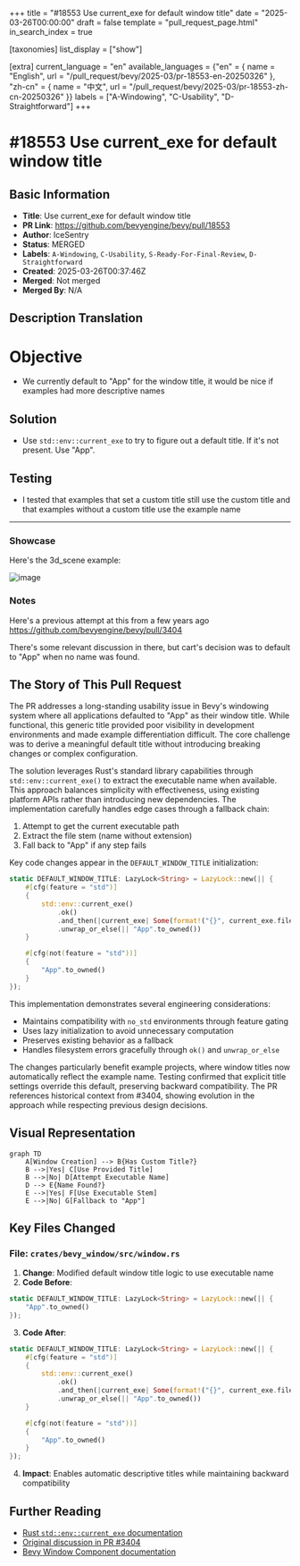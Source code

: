 +++
title = "#18553 Use current_exe for default window title"
date = "2025-03-26T00:00:00"
draft = false
template = "pull_request_page.html"
in_search_index = true

[taxonomies]
list_display = ["show"]

[extra]
current_language = "en"
available_languages = {"en" = { name = "English", url = "/pull_request/bevy/2025-03/pr-18553-en-20250326" }, "zh-cn" = { name = "中文", url = "/pull_request/bevy/2025-03/pr-18553-zh-cn-20250326" }}
labels = ["A-Windowing", "C-Usability", "D-Straightforward"]
+++

# #18553 Use current_exe for default window title

## Basic Information
- **Title**: Use current_exe for default window title
- **PR Link**: https://github.com/bevyengine/bevy/pull/18553
- **Author**: IceSentry
- **Status**: MERGED
- **Labels**: `A-Windowing`, `C-Usability`, `S-Ready-For-Final-Review`, `D-Straightforward`
- **Created**: 2025-03-26T00:37:46Z
- **Merged**: Not merged
- **Merged By**: N/A

## Description Translation
# Objective

- We currently default to "App" for the window title, it would be nice if examples had more descriptive names

## Solution

- Use `std::env::current_exe` to try to figure out a default title. If it's not present. Use "App".

## Testing

- I tested that examples that set a custom title still use the custom title and that examples without a custom title use the example name

---

### Showcase

Here's the 3d_scene example:

![image](https://github.com/user-attachments/assets/bc67edc7-4211-4479-a027-ee6c52b0bd02)

### Notes

Here's a previous attempt at this from a few years ago https://github.com/bevyengine/bevy/pull/3404

There's some relevant discussion in there, but cart's decision was to default to "App" when no name was found.

## The Story of This Pull Request

The PR addresses a long-standing usability issue in Bevy's windowing system where all applications defaulted to "App" as their window title. While functional, this generic title provided poor visibility in development environments and made example differentiation difficult. The core challenge was to derive a meaningful default title without introducing breaking changes or complex configuration.

The solution leverages Rust's standard library capabilities through `std::env::current_exe()` to extract the executable name when available. This approach balances simplicity with effectiveness, using existing platform APIs rather than introducing new dependencies. The implementation carefully handles edge cases through a fallback chain:

1. Attempt to get the current executable path
2. Extract the file stem (name without extension)
3. Fall back to "App" if any step fails

Key code changes appear in the `DEFAULT_WINDOW_TITLE` initialization:

```rust
static DEFAULT_WINDOW_TITLE: LazyLock<String> = LazyLock::new(|| {
    #[cfg(feature = "std")]
    {
        std::env::current_exe()
            .ok()
            .and_then(|current_exe| Some(format!("{}", current_exe.file_stem()?.to_string_lossy())))
            .unwrap_or_else(|| "App".to_owned())
    }

    #[cfg(not(feature = "std"))]
    {
        "App".to_owned()
    }
});
```

This implementation demonstrates several engineering considerations:
- Maintains compatibility with `no_std` environments through feature gating
- Uses lazy initialization to avoid unnecessary computation
- Preserves existing behavior as a fallback
- Handles filesystem errors gracefully through `ok()` and `unwrap_or_else`

The changes particularly benefit example projects, where window titles now automatically reflect the example name. Testing confirmed that explicit title settings override this default, preserving backward compatibility. The PR references historical context from #3404, showing evolution in the approach while respecting previous design decisions.

## Visual Representation

```mermaid
graph TD
    A[Window Creation] --> B{Has Custom Title?}
    B -->|Yes| C[Use Provided Title]
    B -->|No| D[Attempt Executable Name]
    D --> E{Name Found?}
    E -->|Yes| F[Use Executable Stem]
    E -->|No| G[Fallback to "App"]
```

## Key Files Changed

### File: `crates/bevy_window/src/window.rs`
1. **Change**: Modified default window title logic to use executable name
2. **Code Before**:
```rust
static DEFAULT_WINDOW_TITLE: LazyLock<String> = LazyLock::new(|| {
    "App".to_owned()
});
```
3. **Code After**:
```rust
static DEFAULT_WINDOW_TITLE: LazyLock<String> = LazyLock::new(|| {
    #[cfg(feature = "std")]
    {
        std::env::current_exe()
            .ok()
            .and_then(|current_exe| Some(format!("{}", current_exe.file_stem()?.to_string_lossy())))
            .unwrap_or_else(|| "App".to_owned())
    }

    #[cfg(not(feature = "std"))]
    {
        "App".to_owned()
    }
});
```
4. **Impact**: Enables automatic descriptive titles while maintaining backward compatibility

## Further Reading
- [Rust `std::env::current_exe` documentation](https://doc.rust-lang.org/std/env/fn.current_exe.html)
- [Original discussion in PR #3404](https://github.com/bevyengine/bevy/pull/3404)
- [Bevy Window Component documentation](https://docs.rs/bevy_window/latest/bevy_window/struct.Window.html)